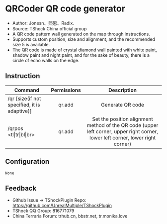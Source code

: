 # QRCoder QR code generator

- Author: Jonesn、熙恩、Radix.
- Source: TShock China official group 
- A QR code pattern wall generated on the map through instructions.
- Supports custom position, size and alignment, and the recommended size 5 is available.
- The QR code is made of crystal diamond wall painted with white paint, shadow paint and night paint, and for the sake of beauty, there is a circle of echo walls on the edge.

## Instruction

| Command                     |     Permissions      |              Description               |
|------------------------|:-----------:|:-----------------------------:|
| /qr <content> [size(if not specified, it is adaptive)]       | qr.add      |           Generate QR code            |
| /qrpos <tl\|tr\|bl\|br>  | qr.add | Set the position alignment method of the QR code (upper left corner, upper right corner, lower left corner, lower right corner) |

## Configuration

```json5
None
```

## Feedback
- Github Issue -> TShockPlugin Repo: https://github.com/UnrealMultiple/TShockPlugin
- TShock QQ Group: 816771079
- China Terraria Forum: trhub.cn, bbstr.net, tr.monika.love
